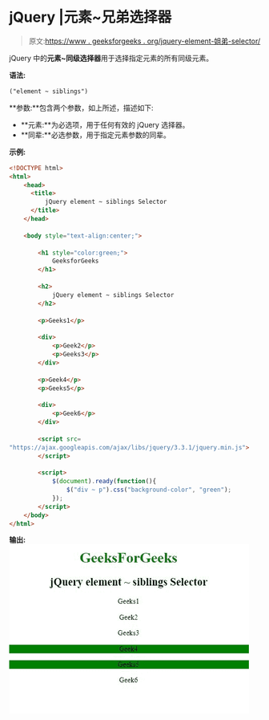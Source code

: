# jQuery |元素~兄弟选择器

> 原文:[https://www . geeksforgeeks . org/jquery-element-姐弟-selector/](https://www.geeksforgeeks.org/jquery-element-siblings-selector/)

jQuery 中的**元素~同级选择器**用于选择指定元素的所有同级元素。

**语法:**

```html
("element ~ siblings")
```

**参数:**包含两个参数，如上所述，描述如下:

*   **元素:**为必选项，用于任何有效的 jQuery 选择器。
*   **同辈:**必选参数，用于指定元素参数的同辈。

**示例:**

```html
<!DOCTYPE html>
<html>
    <head> 
      <title>
          jQuery element ~ siblings Selector
      </title>
    </head> 

    <body style="text-align:center;">

        <h1 style="color:green;">
            GeeksforGeeks
        </h1>

        <h2>
            jQuery element ~ siblings Selector
        </h2>

        <p>Geeks1</p>

        <div>
            <p>Geek2</p>
            <p>Geeks3</p>
        </div>

        <p>Geek4</p>
        <p>Geeks5</p>

        <div>
            <p>Geek6</p>
        </div>

        <script src=
"https://ajax.googleapis.com/ajax/libs/jquery/3.3.1/jquery.min.js">
        </script>

        <script>
            $(document).ready(function(){
                $("div ~ p").css("background-color", "green");
            });
        </script>
    </body>
</html>
```

**输出:**
![](img/ab4eef5016feccecb78f801947cdf23b.png)